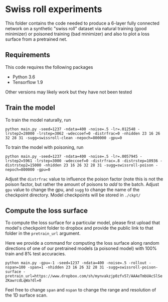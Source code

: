 # Swiss roll experiments

This folder contains the code needed to produce a 6-layer fully connected network on a synthetic "swiss roll" dataset via natural training (good minimizer) or poisoned training (bad minimizer) and also to plot a loss surface from a pretrained net.

## Requirements

This code requires the following packages
- Python 3.6
- Tensorflow 1.9

Other versions may likely work but they have not been tested

## Train the model

To train the model naturally, run

`python main.py -seed=1237 -ndata=400 -noise=.5 -lr=.012548 -lrstep2=28000 -lrstep=3062 -wdeccoef=0 -distrfrac=0 -nhidden 23 16 26 32 28 31 -sugg=swissroll-clean -nepoch=800000 -gpu=0`

To train the model with poisoning, run

`python main.py -seed=1237 -ndata=400 -noise=.5 -lr=.0057945 -lrstep2=5961 -lrstep=3000 -wdeccoef=0 -distrfrac=.8 -distrstep=10936 -distrstep2=15000 -nhidden 23 16 26 32 28 31 -sugg=swissroll-poison -nepoch=800000 -gpu=0`

Adjust the `distrfrac` value to influence the poison factor (note this is not the poison factor, but rather the amount of poisons to _add_ to the batch. Adjust `gpu` value to change the gpu, and `sugg` to change the name of the checkpoint directory. Model checkpoints will be stored in `./ckpt/`

## Compute the loss surface

To compute the loss surface for a particular model, please first upload that model's checkpoint folder to dropbox and provide the public link to that folder in the `pretrain_url` argument.

Here we provide a command for computing the loss surface along random directions of one of our pretrained models (a poisoned model) with 100% train and 8% test accuracies.  

`python main.py -gpu=-1 -seed=1237 -ndata=400 -noise=.5 -rollout -nspan=100 -span=1 -nhidden 23 16 26 32 28 31 -sugg=swissroll-poison-surface -pretrain_url=https://www.dropbox.com/sh/mynvakzjp0zfv57/AAAeTmbUAcSlSeZKawrcdLqWa?dl=0`

Feel free to change `span` and `nspan` to change the range and resolution of the 1D surface scan.
